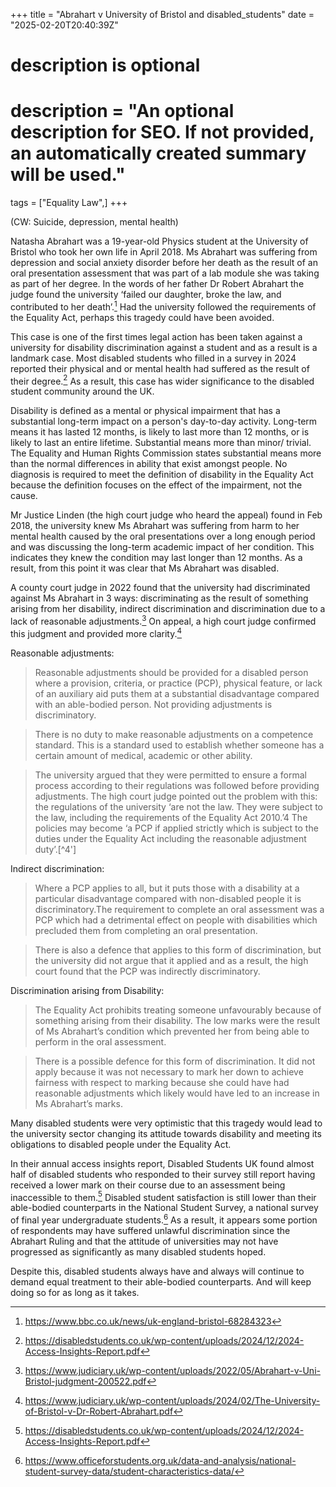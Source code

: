 +++
title = "Abrahart v University of Bristol and disabled_students"
date = "2025-02-20T20:40:39Z"

#
# description is optional
#
# description = "An optional description for SEO. If not provided, an automatically created summary will be used."

tags = ["Equality Law",]
+++

(CW: Suicide, depression, mental health)

Natasha Abrahart was a 19-year-old Physics student at the University of Bristol who took her own life in April 2018. Ms Abrahart was suffering from depression and social anxiety disorder before her death as the result of an oral presentation assessment that was part of a lab module she was taking as part of her degree. In the words of her father Dr Robert Abrahart the judge found the university ‘failed our daughter, broke the law, and contributed to her death’.[^1] Had the university followed the requirements of the Equality Act, perhaps this tragedy could have been avoided. 

This case is one of the first times legal action has been taken against a university for disability discrimination against a student and as a result is a landmark case. Most disabled students who filled in a survey in 2024 reported their physical and or mental health had suffered as the result of their degree.[^2] As a result, this case has wider significance to the disabled student community around the UK. 

Disability is defined as a mental or physical impairment that has a substantial long-term impact on a person's day-to-day activity.  Long-term means it has lasted 12 months, is likely to last more than 12 months, or is likely to last an entire lifetime.  Substantial means more than minor/ trivial.  The Equality and Human Rights Commission states substantial means more than the normal differences in ability that exist amongst people.  No diagnosis is required to meet the definition of disability in the Equality Act because the definition focuses on the effect of the impairment, not the cause.

Mr Justice Linden (the high court judge who heard the appeal) found in Feb 2018, the university knew Ms Abrahart was suffering from harm to her mental health caused by the oral presentations over a long enough period and was discussing the long-term academic impact of her condition. This indicates they knew the condition may last longer than 12 months. As a result, from this point it was clear that Ms Abrahart was disabled. 

A county court judge in 2022 found that the university had discriminated against Ms Abrahart in 3 ways: discriminating as the result of something arising from her disability, indirect discrimination and discrimination due to a lack of reasonable adjustments.[^3] On appeal, a high court judge confirmed this judgment and provided more clarity.[^4]

Reasonable adjustments:

> Reasonable adjustments should be provided for a disabled person where a provision, criteria, or practice (PCP), physical feature, or lack of an auxiliary aid puts them at a substantial disadvantage compared with an able-bodied person. Not providing adjustments is discriminatory. 

> There is no duty to make reasonable adjustments on a competence standard. This is a standard used to establish whether someone has a certain amount of medical, academic or other ability. 

> The university argued that they were permitted to ensure a formal process according to their regulations was followed before providing adjustments.  The high court judge pointed out the problem with this: the regulations of the university ‘are not the law. They were subject to the law, including the requirements of the Equality Act 2010.’4 The policies may become ‘a PCP if applied strictly which is subject to the duties under the Equality Act including the reasonable adjustment duty’.[^4']

Indirect discrimination:

> Where a PCP applies to all, but it puts those with a disability at a particular disadvantage compared with non-disabled people it is discriminatory.The requirement to complete an oral assessment was a PCP which had a detrimental effect on people with disabilities which precluded them from completing an oral presentation.

> There is also a defence that applies to this form of discrimination, but the university did not argue that it applied and as a result, the high court found that the PCP was indirectly discriminatory.

Discrimination arising from Disability:

> The Equality Act prohibits treating someone unfavourably because of something arising from their disability. The low marks were the result of Ms Abrahart’s condition which prevented her from being able to perform in the oral assessment. 

> There is a possible defence for this form of discrimination. It did not apply because it was not necessary to mark her down to achieve fairness with respect to marking because she could have had reasonable adjustments which likely would have led to an increase in Ms Abrahart’s marks. 

Many disabled students were very optimistic that this tragedy would lead to the university sector changing its attitude towards disability and meeting its obligations to disabled people under the Equality Act. 

In their annual access insights report, Disabled Students UK found almost half of disabled students who responded to their survey still report having received a lower mark on their course due to an assessment being inaccessible to them.[^2] Disabled student satisfaction is still lower than their able-bodied counterparts in the National Student Survey, a national survey of final year undergraduate students.[^5]  As a result, it appears some portion of respondents may have suffered unlawful discrimination since the Abrahart Ruling and that the attitude of universities may not have progressed as significantly as many disabled students hoped. 

Despite this, disabled students always have and always will continue to demand equal treatment to their able-bodied counterparts. And will keep doing so for as long as it takes. 

[^1]: https://www.bbc.co.uk/news/uk-england-bristol-68284323
[^2]: https://disabledstudents.co.uk/wp-content/uploads/2024/12/2024-Access-Insights-Report.pdf
[^3]: https://www.judiciary.uk/wp-content/uploads/2022/05/Abrahart-v-Uni-Bristol-judgment-200522.pdf
[^4]: https://www.judiciary.uk/wp-content/uploads/2024/02/The-University-of-Bristol-v-Dr-Robert-Abrahart.pdf
[^5]: https://www.officeforstudents.org.uk/data-and-analysis/national-student-survey-data/student-characteristics-data/
